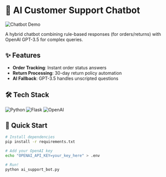 # 🤖 AI Customer Support Chatbot  
![Chatbot Demo](https://via.placeholder.com/800x400.png?text=Demo+GIF+Coming+Soon)  

A hybrid chatbot combining rule-based responses (for orders/returns) with OpenAI GPT-3.5 for complex queries.

## ✨ Features
- **Order Tracking**: Instant order status answers  
- **Return Processing**: 30-day return policy automation  
- **AI Fallback**: GPT-3.5 handles unscripted questions  

## 🛠️ Tech Stack
![Python](https://img.shields.io/badge/Python-3.10-blue)
![Flask](https://img.shields.io/badge/Flask-2.3-green)
![OpenAI](https://img.shields.io/badge/OpenAI-GPT3.5-purple)

## 🚀 Quick Start
```bash
# Install dependencies
pip install -r requirements.txt

# Add your OpenAI key
echo "OPENAI_API_KEY=your_key_here" > .env

# Run!
python ai_support_bot.py
